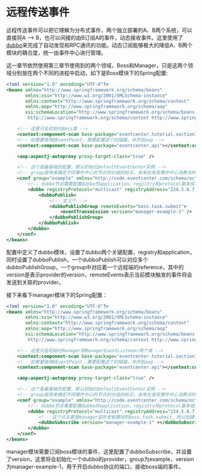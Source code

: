 # 远程传送事件

远程传送事件可以把它理解为分布式事件，两个独立部署的A、B两个系统，可以直接将A --> B，也可以间接的由B订阅A的事件，动态接收事件。这里使用了[dubbo](https://dubbo.incubator.apache.org/#!/?lang=zh-cn)来完成了自动发现和RPC通讯的功能。动态订阅能够极大的降低A、B两个模块的耦合度，统一由事件中心进行管理。

这一章节依然使用第三章节使用到的两个领域，Boss和Manager，只是这两个领域分别放在两个不同的进程中启动，如下是Boss模块下的Spring配置:
```xml
<?xml version="1.0" encoding="UTF-8"?>
<beans xmlns="http://www.springframework.org/schema/beans"
	   xmlns:xsi="http://www.w3.org/2001/XMLSchema-instance"
	   xmlns:context="http://www.springframework.org/schema/context"
	   xmlns:aop="http://www.springframework.org/schema/aop"
	   xsi:schemaLocation="http://www.springframework.org/schema/beans http://www.springframework.org/schema/beans/spring-beans.xsd
		http://www.springframework.org/schema/context http://www.springframework.org/schema/context/spring-context-3.2.xsd http://www.springframework.org/schema/aop http://www.springframework.org/schema/aop/spring-aop.xsd">

	<!-- 这里只会初始化Boss类 -->
	<context:component-scan base-package="eventcenter.tutorial.section1_5.boss"></context:component-scan>
	<!-- 如果要使用@EventPoint，需要配置这个扫描器，并开启aop -->
	<context:component-scan base-package="eventcenter.api"></context:component-scan>

	<aop:aspectj-autoproxy proxy-target-class="true" />

	<!-- 这个是最基础的配置，默认初始化DefaultEventCenter实例 -->
	<!-- group是用来确定不同事件中心的节点的分组的标示，未来在发现事件中心消费点时，事件只会在同一个group下的节点中进行传播 -->
	<conf group="example" xmlns="http://code.eventcenter.com/schema/ec" xsi:schemaLocation="http://code.eventcenter.com/schema/ec http://code.eventcenter.com/schema/ec/eventcenter.xsd">
		<!-- dubbo节点需要配置dubbo的application、registry和protocol基本信息，由于这个节点不需要接收其他模块的事件，所以不需要设置protocol前缀的属性 -->
		<dubbo registryProtocol="multicast" registryAddress="224.5.6.7:1234" applicationName="example-boss" applicationOwner="jueming">
			<dubboPublish>
				<!-- 定义个 -->
				<dubboPublishGroup remoteEvents="boss.task.submit">
					<eventTransmission version="manager-example-1" />
				</dubboPublishGroup>
			</dubboPublish>
		</dubbo>
	</conf>
</beans>
```

配置中定义了dubbo模块，设置了dubbo两个关键配置，registry和application，同时设置了dubboPublish，一个dubboPublish可以对应多个dubboPublishGroup，一个group中对应着一个远程端的reference，其中的version是表示provider的version，remoteEvents表示当前模块触发的事件将会发送到关联的provider。

接下来看下manager模块下的Spring配置：
```xml
<?xml version="1.0" encoding="UTF-8"?>
<beans xmlns="http://www.springframework.org/schema/beans"
	   xmlns:xsi="http://www.w3.org/2001/XMLSchema-instance"
	   xmlns:context="http://www.springframework.org/schema/context"
	   xmlns:aop="http://www.springframework.org/schema/aop"
	   xsi:schemaLocation="http://www.springframework.org/schema/beans http://www.springframework.org/schema/beans/spring-beans.xsd
		http://www.springframework.org/schema/context http://www.springframework.org/schema/context/spring-context-3.2.xsd http://www.springframework.org/schema/aop http://www.springframework.org/schema/aop/spring-aop.xsd">

	<!-- 这里只会初始化Manager和ManagerEventListener两个类 -->
	<context:component-scan base-package="eventcenter.tutorial.section1_5.manager"></context:component-scan>
	<!-- 如果要使用@EventPoint，需要配置这个扫描器，并开启aop -->
	<context:component-scan base-package="eventcenter.api"></context:component-scan>

	<aop:aspectj-autoproxy proxy-target-class="true" />

	<!-- 这个是最基础的配置，默认初始化DefaultEventCenter实例 -->
	<!-- group是用来确定不同事件中心的节点的分组的标示，未来在发现事件中心消费点时，事件只会在同一个group下的节点中进行传播 -->
	<conf group="example" xmlns="http://code.eventcenter.com/schema/ec" xsi:schemaLocation="http://code.eventcenter.com/schema/ec http://code.eventcenter.com/schema/ec/eventcenter.xsd">
		<!-- dubbo节点需要配置dubbo的application、registry和protocol基本信息，由于这个节点不需要接收其他模块的事件，所以不需要设置protocol前缀的属性 -->
		<dubbo registryProtocol="multicast" registryAddress="224.5.6.7:1234" applicationName="example-manager" applicationOwner="jueming">
			<!-- 这个点主要是manager监听老板模块的boss.task.submit，所以创建一个dubboSubscribe节点，并打上版本，boss模块的publish的version会与之对应 -->
			<dubboSubscribe version="manager-example-1" ></dubboSubscribe>
		</dubbo>
	</conf>
</beans>
```

manager模块需要订阅boss模块的事件，这里配置了dubboSubscribe，并设置了version，这里将会初始化一个dubbo的provider，group为example，version为manager-example-1，用于开启dubbo协议的端口，接收boss端的事件。


